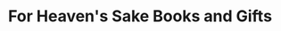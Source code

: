 ---
title: "For Heaven's Sake Books and Gifts"
url: /denver/for-heavens-sake-books-and-gifts/
shop: Andenken
---
